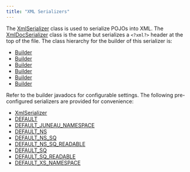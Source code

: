 ```yaml
---
title: "XML Serializers"
---
```


The [XmlSerializer](../apidocs/org/apache/juneau/xml/XmlSerializer.html) class is used to serialize POJOs into XML.
The [XmlDocSerializer](../apidocs/org/apache/juneau/xml/XmlDocSerializer.html) class is the same but serializes a `<?xml?>` header at the top of the file.
The class hierarchy for the builder of this serializer is:
- [Builder](../apidocs/org/apache/juneau/Context/Builder.html)
- [Builder](../apidocs/org/apache/juneau/BeanContextable/Builder.html)
- [Builder](../apidocs/org/apache/juneau/BeanTraverseContext/Builder.html)
- [Builder](../apidocs/org/apache/juneau/serializer/Serializer/Builder.html)
- [Builder](../apidocs/org/apache/juneau/serializer/WriterSerializer/Builder.html)
- [Builder](../apidocs/org/apache/juneau/xml/XmlSerializer/Builder.html)

Refer to the builder javadocs for configurable settings.
The following pre-configured serializers are provided for convenience:
- [XmlSerializer](../apidocs/org/apache/juneau/xml/XmlSerializer.html)
- [DEFAULT](../apidocs/org/apache/juneau/xml/XmlSerializer.html#DEFAULT)
- [DEFAULT_JUNEAU_NAMESPACE](../apidocs/org/apache/juneau/xml/XmlSerializer.html#DEFAULT_JUNEAU_NAMESPACE)
- [DEFAULT_NS](../apidocs/org/apache/juneau/xml/XmlSerializer.html#DEFAULT_NS)
- [DEFAULT_NS_SQ](../apidocs/org/apache/juneau/xml/XmlSerializer.html#DEFAULT_NS_SQ)
- [DEFAULT_NS_SQ_READABLE](../apidocs/org/apache/juneau/xml/XmlSerializer.html#DEFAULT_NS_SQ_READABLE)
- [DEFAULT_SQ](../apidocs/org/apache/juneau/xml/XmlSerializer.html#DEFAULT_SQ)
- [DEFAULT_SQ_READABLE](../apidocs/org/apache/juneau/xml/XmlSerializer.html#DEFAULT_SQ_READABLE)
- [DEFAULT_XS_NAMESPACE](../apidocs/org/apache/juneau/xml/XmlSerializer.html#DEFAULT_XS_NAMESPACE)
